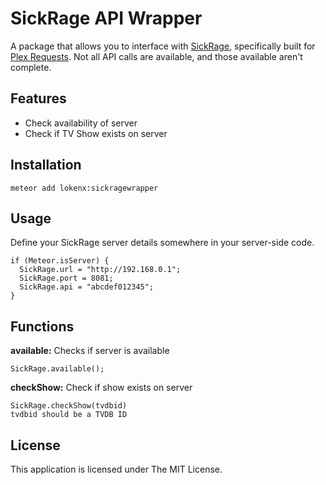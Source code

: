 # SickRage API Wrapper

A package that allows you to interface with [SickRage](http://www.sickrage.tv/), specifically built for [Plex Requests](https://github.com/lokenx/plexrequests-meteor/). Not all API calls are available, and those available aren't complete.

## Features
- Check availability of server
- Check if TV Show exists on server

## Installation

`meteor add lokenx:sickragewrapper`

## Usage

Define your SickRage server details somewhere in your server-side code.

    if (Meteor.isServer) {
      SickRage.url = "http://192.168.0.1";
      SickRage.port = 8081;
      SickRage.api = "abcdef012345";
    }

## Functions

**available:** Checks if server is available

    SickRage.available();

**checkShow:** Check if show exists on server

    SickRage.checkShow(tvdbid)
    tvdbid should be a TVDB ID

## License

This application is licensed under The MIT License.

